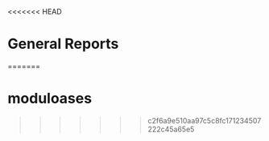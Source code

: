 <<<<<<< HEAD
# General Reports

=======
# moduloases
>>>>>>> c2f6a9e510aa97c5c8fc171234507222c45a65e5
